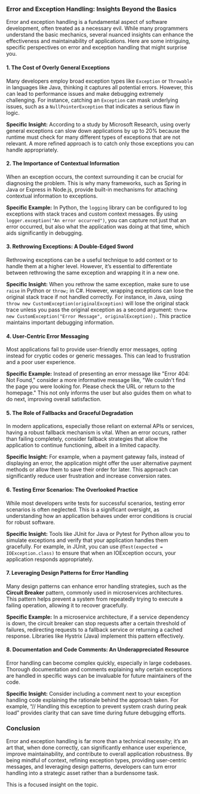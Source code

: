 ### Error and Exception Handling: Insights Beyond the Basics

Error and exception handling is a fundamental aspect of software development, often treated as a necessary evil. While many programmers understand the basic mechanics, several nuanced insights can enhance the effectiveness and maintainability of applications. Here are some intriguing, specific perspectives on error and exception handling that might surprise you.

#### 1. The Cost of Overly General Exceptions

Many developers employ broad exception types like `Exception` or `Throwable` in languages like Java, thinking it captures all potential errors. However, this can lead to performance issues and make debugging extremely challenging. For instance, catching an `Exception` can mask underlying issues, such as a `NullPointerException` that indicates a serious flaw in logic. 

**Specific Insight:** According to a study by Microsoft Research, using overly general exceptions can slow down applications by up to 20% because the runtime must check for many different types of exceptions that are not relevant. A more refined approach is to catch only those exceptions you can handle appropriately.

#### 2. The Importance of Contextual Information

When an exception occurs, the context surrounding it can be crucial for diagnosing the problem. This is why many frameworks, such as Spring in Java or Express in Node.js, provide built-in mechanisms for attaching contextual information to exceptions.

**Specific Example:** In Python, the `logging` library can be configured to log exceptions with stack traces and custom context messages. By using `logger.exception("An error occurred")`, you can capture not just that an error occurred, but also what the application was doing at that time, which aids significantly in debugging.

#### 3. Rethrowing Exceptions: A Double-Edged Sword

Rethrowing exceptions can be a useful technique to add context or to handle them at a higher level. However, it’s essential to differentiate between rethrowing the same exception and wrapping it in a new one. 

**Specific Insight:** When you rethrow the same exception, make sure to use `raise` in Python or `throw;` in C#. However, wrapping exceptions can lose the original stack trace if not handled correctly. For instance, in Java, using `throw new CustomException(originalException)` will lose the original stack trace unless you pass the original exception as a second argument: `throw new CustomException("Error Message", originalException);`. This practice maintains important debugging information.

#### 4. User-Centric Error Messaging

Most applications fail to provide user-friendly error messages, opting instead for cryptic codes or generic messages. This can lead to frustration and a poor user experience. 

**Specific Example:** Instead of presenting an error message like "Error 404: Not Found," consider a more informative message like, "We couldn't find the page you were looking for. Please check the URL or return to the homepage." This not only informs the user but also guides them on what to do next, improving overall satisfaction.

#### 5. The Role of Fallbacks and Graceful Degradation

In modern applications, especially those reliant on external APIs or services, having a robust fallback mechanism is vital. When an error occurs, rather than failing completely, consider fallback strategies that allow the application to continue functioning, albeit in a limited capacity.

**Specific Insight:** For example, when a payment gateway fails, instead of displaying an error, the application might offer the user alternative payment methods or allow them to save their order for later. This approach can significantly reduce user frustration and increase conversion rates.

#### 6. Testing Error Scenarios: The Overlooked Practice

While most developers write tests for successful scenarios, testing error scenarios is often neglected. This is a significant oversight, as understanding how an application behaves under error conditions is crucial for robust software.

**Specific Insight:** Tools like JUnit for Java or Pytest for Python allow you to simulate exceptions and verify that your application handles them gracefully. For example, in JUnit, you can use `@Test(expected = IOException.class)` to ensure that when an IOException occurs, your application responds appropriately.

#### 7. Leveraging Design Patterns for Error Handling

Many design patterns can enhance error handling strategies, such as the **Circuit Breaker** pattern, commonly used in microservices architectures. This pattern helps prevent a system from repeatedly trying to execute a failing operation, allowing it to recover gracefully.

**Specific Example:** In a microservice architecture, if a service dependency is down, the circuit breaker can stop requests after a certain threshold of failures, redirecting requests to a fallback service or returning a cached response. Libraries like Hystrix (Java) implement this pattern effectively.

#### 8. Documentation and Code Comments: An Underappreciated Resource

Error handling can become complex quickly, especially in large codebases. Thorough documentation and comments explaining why certain exceptions are handled in specific ways can be invaluable for future maintainers of the code.

**Specific Insight:** Consider including a comment next to your exception handling code explaining the rationale behind the approach taken. For example, “// Handling this exception to prevent system crash during peak load” provides clarity that can save time during future debugging efforts.

### Conclusion

Error and exception handling is far more than a technical necessity; it’s an art that, when done correctly, can significantly enhance user experience, improve maintainability, and contribute to overall application robustness. By being mindful of context, refining exception types, providing user-centric messages, and leveraging design patterns, developers can turn error handling into a strategic asset rather than a burdensome task.

This is a focused insight on the topic.